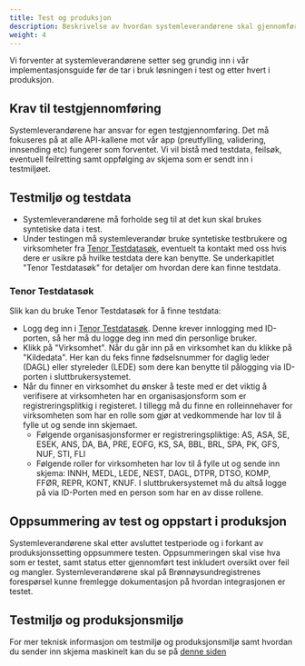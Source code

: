 ```yaml
---
title: Test og produksjon
description: Beskrivelse av hvordan systemleverandørene skal gjennomføre testing før de tar i bruk løsningen i produksjon
weight: 4
---
```


Vi forventer at systemleverandørene setter seg grundig inn i vår implementasjonsguide før de tar i bruk løsningen i test og etter hvert i produksjon.

## Krav til testgjennomføring
Systemleverandørene har ansvar for egen testgjennomføring. Det må fokuseres på at alle API-kallene mot vår app (preutfylling, validering, innsending etc) fungerer som forventet. Vi vil bistå med testdata, feilsøk, eventuell feilretting samt oppfølging av skjema som er sendt inn i testmiljøet.

## Testmiljø og testdata
* Systemleverandørene må forholde seg til at det kun skal brukes syntetiske data i test.
* Under testingen må systemleverandør bruke syntetiske testbrukere og virksomheter fra [Tenor Testdatasøk](https://www.skatteetaten.no/skjema/testdata/), eventuelt ta kontakt med oss hvis dere er usikre på hvilke testdata dere kan benytte. Se underkapitlet "Tenor Testdatasøk" for detaljer om hvordan dere kan finne testdata.

### Tenor Testdatasøk
Slik kan du bruke Tenor Testdatasøk for å finne testdata:
* Logg deg inn i [Tenor Testdatasøk](https://www.skatteetaten.no/skjema/testdata/). Denne krever innlogging med ID-porten, så her må du logge deg inn med din personlige bruker.
* Klikk på "Virksomhet". Når du går inn på en virksomhet kan du klikke på "Kildedata". Her kan du feks finne fødselsnummer for daglig leder (DAGL) eller styreleder (LEDE) som dere kan benytte til pålogging via ID-porten i sluttbrukersystemet.
* Når du finner en virksomhet du ønsker å teste med er det viktig å verifisere at virksomheten har en organisasjonsform som er registreringsplitkig i registeret. I tillegg må du finne en rolleinnehaver for virksomheten som har en rolle som gjør at vedkommende har lov til å fylle ut og sende inn skjemaet.
  * Følgende organisasjonsformer er registreringspliktige: AS, ASA, SE, ESEK, ANS, DA, BA, PRE, EOFG, KS, SA, BBL, BRL, SPA, PK, GFS, NUF, STI, FLI
  * Følgende roller for virksomheten har lov til å fylle ut og sende inn skjema: INNH, MEDL, LEDE, NEST, DAGL, DTPR, DTSO, KOMP, FFØR, REPR, KONT, KNUF. I sluttbrukersystemet må du altså logge på via ID-Porten med en person som har en av disse rollene.

## Oppsummering av test og oppstart i produksjon
Systemleverandørene skal etter avsluttet testperiode og i forkant av produksjonssetting oppsummere testen. Oppsummeringen skal vise hva som er testet, samt status etter gjennomført test inkludert oversikt over feil og mangler. Systemleverandørene skal på Brønnøysundregistrenes forespørsel kunne fremlegge dokumentasjon på hvordan integrasjonen er testet.

## Testmiljø og produksjonsmiljø
For mer teknisk informasjon om testmiljø og produksjonsmiljø samt hvordan du sender inn skjema maskinelt kan du se på [denne siden](../hvordan-sende-inn)
